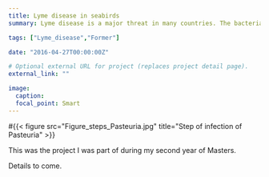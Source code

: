 ```yaml
---
title: Lyme disease in seabirds
summary: Lyme disease is a major threat in many countries. The bacteria responsible for it is mainly transmitted by ticks feeding on mammals. We studied the role of seabird as reservoir.

tags: ["Lyme_disease","Former"]

date: "2016-04-27T00:00:00Z"

# Optional external URL for project (replaces project detail page).
external_link: ""

image:
  caption:
  focal_point: Smart
---
```


#{{< figure src="Figure_steps_Pasteuria.jpg" title="Step of infection of Pasteuria" >}}

This was the project I was part of during my second year of Masters.  

Details to come.
